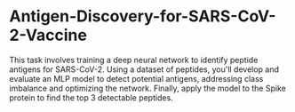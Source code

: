 # Antigen-Discovery-for-SARS-CoV-2-Vaccine
This task involves training a deep neural network to identify peptide antigens for SARS-CoV-2. Using a dataset of peptides, you'll develop and evaluate an MLP model to detect potential antigens, addressing class imbalance and optimizing the network. Finally, apply the model to the Spike protein to find the top 3 detectable peptides.
